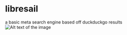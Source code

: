 # libresail
a basic meta search engine based off duckduckgo results
![Alt text of the image](https://github.com/eodowd/libresail/blob/main/Screenshot%20from%202025-03-05%2017-24-31.png)

